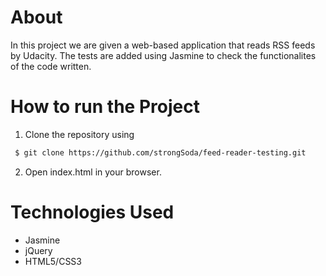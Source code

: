 # About

In this project we are given a web-based application that reads RSS feeds by Udacity. The tests are added using Jasmine to check the functionalites of the code written.

# How to run the Project

1. Clone the repository using
``` bash
 $ git clone https://github.com/strongSoda/feed-reader-testing.git
 ```

2. Open index.html in your browser.

# Technologies Used
- Jasmine
- jQuery
- HTML5/CSS3